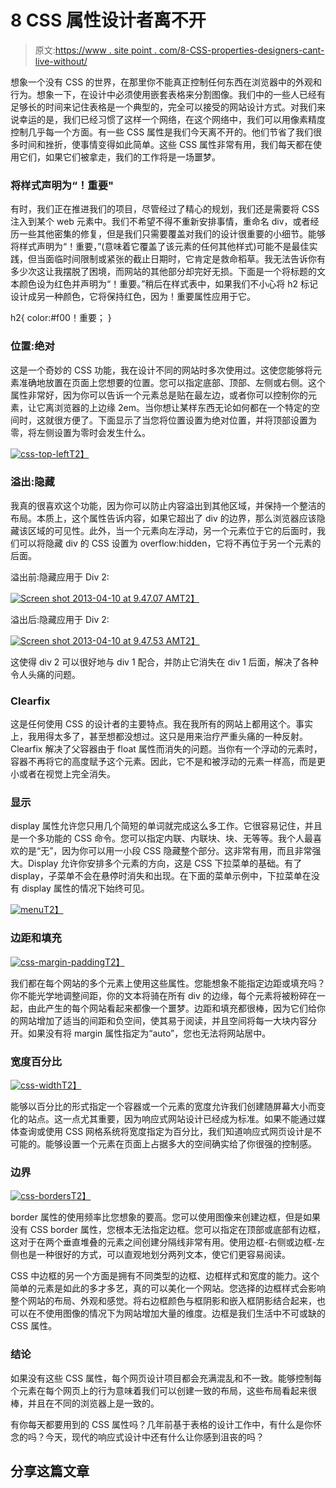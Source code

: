 # 8 CSS 属性设计者离不开

> 原文:[https://www . site point . com/8-CSS-properties-designers-cant-live-without/](https://www.sitepoint.com/8-css-properties-designers-cant-live-without/)

想象一个没有 CSS 的世界，在那里你不能真正控制任何东西在浏览器中的外观和行为。想象一下，在设计中必须使用嵌套表格来分割图像。我们中的一些人已经有足够长的时间来记住表格是一个典型的，完全可以接受的网站设计方式。对我们来说幸运的是，我们已经习惯了这样一个网络，在这个网络中，我们可以用像素精度控制几乎每一个方面。有一些 CSS 属性是我们今天离不开的。他们节省了我们很多时间和挫折，使事情变得如此简单。这些 CSS 属性非常有用，我们每天都在使用它们，如果它们被拿走，我们的工作将是一场噩梦。

### 将样式声明为“！重要"

有时，我们正在推进我们的项目，尽管经过了精心的规划，我们还是需要将 CSS 注入到某个 web 元素中。我们不希望不得不重新安排事情，重命名 div，或者经历一些其他密集的修复，但是我们只需要覆盖对我们的设计很重要的小细节。能够将样式声明为“！重要，”(意味着它覆盖了该元素的任何其他样式)可能不是最佳实践，但当面临时间限制或紧张的截止日期时，它肯定是救命稻草。我无法告诉你有多少次这让我摆脱了困境，而网站的其他部分却完好无损。下面是一个将标题的文本颜色设为红色并声明为“！重要。”稍后在样式表中，如果我们不小心将 h2 标记设计成另一种颜色，它将保持红色，因为！重要属性应用于它。

h2{
color:#f00！重要；
}

### 位置:绝对

这是一个奇妙的 CSS 功能，我在设计不同的网站时多次使用过。这使您能够将元素准确地放置在页面上您想要的位置。您可以指定底部、顶部、左侧或右侧。这个属性非常好，因为你可以告诉一个元素总是贴在最左边，或者你可以控制你的元素，让它离浏览器的上边缘 2em。当你想让某样东西无论如何都在一个特定的空间时，这就很方便了。下面显示了当您将位置设置为绝对位置，并将顶部设置为零，将左侧设置为零时会发生什么。

[![css-top-left](../Images/797fcdc31e4d617ce89a85af326536a4.png)T2】](https://www.sitepoint.com/wp-content/uploads/2013/04/css-top-left.jpg)

### 溢出:隐藏

我真的很喜欢这个功能，因为你可以防止内容溢出到其他区域，并保持一个整洁的布局。本质上，这个属性告诉内容，如果它超出了 div 的边界，那么浏览器应该隐藏该区域的可见性。此外，当一个元素向左浮动，另一个元素位于它的后面时，我们可以将隐藏 div 的 CSS 设置为 overflow:hidden，它将不再位于另一个元素的后面。

溢出前:隐藏应用于 Div 2:

[![Screen shot 2013-04-10 at 9.47.07 AM](../Images/38c220011f0869ad793dc11d52314be5.png)T2】](https://www.sitepoint.com/wp-content/uploads/2013/04/Screen-shot-2013-04-10-at-9.47.07-AM.png)

溢出后:隐藏应用于 Div 2:

[![Screen shot 2013-04-10 at 9.47.53 AM](../Images/350e8950c180751bea5745600b05101c.png)T2】](https://www.sitepoint.com/wp-content/uploads/2013/04/Screen-shot-2013-04-10-at-9.47.53-AM.png)

这使得 div 2 可以很好地与 div 1 配合，并防止它消失在 div 1 后面，解决了各种令人头痛的问题。

### Clearfix

这是任何使用 CSS 的设计者的主要特点。我在我所有的网站上都用这个。事实上，我用得太多了，甚至想都没想过。这只是用来治疗严重头痛的一种反射。Clearfix 解决了父容器由于 float 属性而消失的问题。当你有一个浮动的元素时，容器不再将它的高度赋予这个元素。因此，它不是和被浮动的元素一样高，而是更小或者在视觉上完全消失。

### 显示

display 属性允许您只用几个简短的单词就完成这么多工作。它很容易记住，并且是一个多功能的 CSS 命令。您可以指定内联、内联块、块、无等等。我个人最喜欢的是“无”，因为你可以用一小段 CSS 隐藏整个部分。这非常有用，而且非常强大。Display 允许你安排多个元素的方向，这是 CSS 下拉菜单的基础。有了 display，子菜单不会在悬停时消失和出现。在下面的菜单示例中，下拉菜单在没有 display 属性的情况下始终可见。

[![menu](../Images/19deaa3ff42eb919c03720dbf11d92d1.png)T2】](https://www.sitepoint.com/wp-content/uploads/2013/04/menu.jpg)

### 边距和填充

[![css-margin-padding](../Images/cfd18b6d30c4c88115af342e60510193.png)T2】](https://www.sitepoint.com/wp-content/uploads/2013/04/css-margin-padding.jpg)

我们都在每个网站的多个元素上使用这些属性。您能想象不能指定边距或填充吗？你不能光学地调整间距，你的文本将骑在所有 div 的边缘，每个元素将被粉碎在一起，由此产生的每个网站看起来都像一个噩梦。边距和填充都很棒，因为它们给你的网站增加了适当的间距和负空间，使其易于阅读，并且空间将每一大块内容分开。如果没有将 margin 属性指定为“auto”，您也无法将网站居中。

### 宽度百分比

[![css-width](../Images/4be38d5e79b7a4ef4a22e6a60f374d9b.png)T2】](https://www.sitepoint.com/wp-content/uploads/2013/04/css-width.jpg)

能够以百分比的形式指定一个容器或一个元素的宽度允许我们创建随屏幕大小而变化的站点。这一点尤其重要，因为响应式网站设计已经成为标准。如果不能通过媒体查询或使用 CSS 网格系统将宽度指定为百分比，我们知道响应式网页设计是不可能的。能够设置一个元素在页面上占据多大的空间确实给了你很强的控制感。

### 边界

[![css-borders](../Images/dac19a64cf7c500f4f769da55c5e2b58.png)T2】](https://www.sitepoint.com/wp-content/uploads/2013/04/Screen-shot-2013-04-03-at-1.58.29-PM.png)

border 属性的使用频率比您想象的要高。您可以使用图像来创建边框，但是如果没有 CSS border 属性，您根本无法指定边框。您可以指定在顶部或底部有边框，这对于在两个垂直堆叠的元素之间创建分隔线非常有用。使用边框-右侧或边框-左侧也是一种很好的方式，可以直观地划分两列文本，使它们更容易阅读。

CSS 中边框的另一个方面是拥有不同类型的边框、边框样式和宽度的能力。这个简单的元素是如此的多才多艺，真的可以美化一个网站。您选择的边框样式会影响整个网站的布局、外观和感觉。将右边框颜色与框阴影和嵌入框阴影结合起来，也可以在不使用图像的情况下为网站增加大量的维度。边框是我们生活中不可或缺的 CSS 属性。

### 结论

如果没有这些 CSS 属性，每个网页设计项目都会充满混乱和不一致。能够控制每个元素在每个网页上的行为意味着我们可以创建一致的布局，这些布局看起来很棒，并且在不同的浏览器上是一致的。

有你每天都要用到的 CSS 属性吗？几年前基于表格的设计工作中，有什么是你怀念的吗？今天，现代的响应式设计中还有什么让你感到沮丧的吗？

## 分享这篇文章